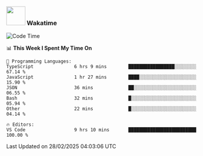 ### <img src="https://media.giphy.com/media/VgCDAzcKvsR6OM0uWg/giphy.gif" width="50"> Wakatime

  <!--START_SECTION:waka-->
![Code Time](http://img.shields.io/badge/Code%20Time-1%2C505%20hrs%2020%20mins-blue)

📊 **This Week I Spent My Time On** 

```text
💬 Programming Languages: 
TypeScript               6 hrs 9 mins        █████████████████░░░░░░░░   67.14 % 
JavaScript               1 hr 27 mins        ████░░░░░░░░░░░░░░░░░░░░░   15.90 % 
JSON                     36 mins             ██░░░░░░░░░░░░░░░░░░░░░░░   06.55 % 
Bash                     32 mins             █░░░░░░░░░░░░░░░░░░░░░░░░   05.94 % 
Other                    22 mins             █░░░░░░░░░░░░░░░░░░░░░░░░   04.14 % 

🔥 Editors: 
VS Code                  9 hrs 10 mins       █████████████████████████   100.00 % 
```


 Last Updated on 28/02/2025 04:03:06 UTC
<!--END_SECTION:waka-->

